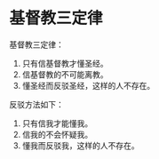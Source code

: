 # 基督教三定律

基督教三定律：
1. 只有信基督教才懂圣经。
2. 信基督教的不可能离教。
3. 懂圣经而反驳圣经，这样的人不存在。

反驳方法如下：
1. 只有信我才能懂我。
2. 信我的不会怀疑我。
3. 懂我而反驳我，这样的人不存在。